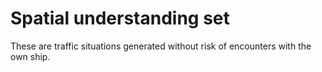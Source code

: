# Spatial understanding set

These are traffic situations generated without risk of encounters with the own ship.
